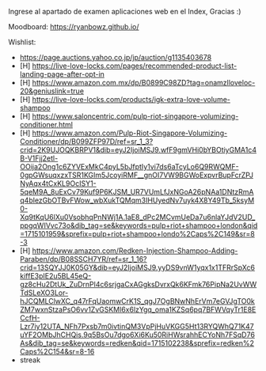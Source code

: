 Ingrese al apartado de examen aplicaciones web en el Index, Gracias :)

Moodboard:
https://ryanbowz.github.io/

Wishlist:
- https://page.auctions.yahoo.co.jp/jp/auction/g1135403678
- [H] https://live-love-locks.com/pages/recommended-product-list-landing-page-after-opt-in
- [H] https://www.amazon.com.mx/dp/B0899C98ZD?tag=onamzlloveloc-20&geniuslink=true
- [H] https://live-love-locks.com/products/igk-extra-love-volume-shampoo
- [H] https://www.saloncentric.com/pulp-riot-singapore-volumizing-conditioner.html
- [H] https://www.amazon.com/Pulp-Riot-Singapore-Volumizing-Conditioner/dp/B099ZFP97D/ref=sr_1_3?crid=2K9UJOQKBRPV1&dib=eyJ2IjoiMSJ9.wfF9gmVHi0bYBOtiyGMA1c4B-V1Fjj2etl-OOija2Ong1c6ZYVExMkC4pyL5bJfptIy1vi7ds6aTcyLo6Q9RWQMF-0gpGWsuqxzxTSR1KGIm5JcoyiRMF__gnOI7VW9BGWoExpvrBupFcrZPJNyAqx4tCxKL9OcISY1-5qeM9A_8uExCv79Kuf9P6KJSM_UR7VUmLfJxNGoA26pNAa1DNtzRmAq4blezGbOTBvFWow_wbXukTQMqm3IHUyedNv7uyk4X8Y49Tb_5ksyM0-Xq9tKqU6lXu0VsobhqPnNWj1A.1aE8_dPc2MCvmUeDa7u6nlaYJdV2UD_ppgqWIVvc73o&dib_tag=se&keywords=pulp+riot+shampoo+london&qid=1715101959&sprefix=pulp+riot+shampoo+londo%2Caps%2C149&sr=8-3
- [H] https://www.amazon.com/Redken-Injection-Shampoo-Adding-Paraben/dp/B08SSCH7YR/ref=sr_1_16?crid=13SQYJJ0K05GY&dib=eyJ2IjoiMSJ9.yyDS9vnW1yqx1x1TFRrSpXc6kiffE3pIE2u5BL45eQ-gz8cHu2DtUk_ZuDrnPl4c6srjgaCxAGgksDvrxQk6KFmk76PipNa2UvWWTdSLeXO3Lor-hJCQMLClwXC_q47rFqUaomwCrK1S_qgJ7OgBNwNhErVm7eGVJgTO0kZM7wxnStzaPsO6vv1ZvGSKMl6x6lzYgq_oma1KZSq6pq7BFWVqyTr1E8ECcfH-Lzr7iy12UTA_NFh7Pxsb7m0ivtinQM3VpPjHuVKGG5Ht13RYQWhQ71K47uYF2OMbJhCHQis.9q5BsOu7dgo6Xi6Ku50RiHWsrahhECYoNh7FSqD76As&dib_tag=se&keywords=redken&qid=1715102238&sprefix=redken%2Caps%2C154&sr=8-16
- streak
